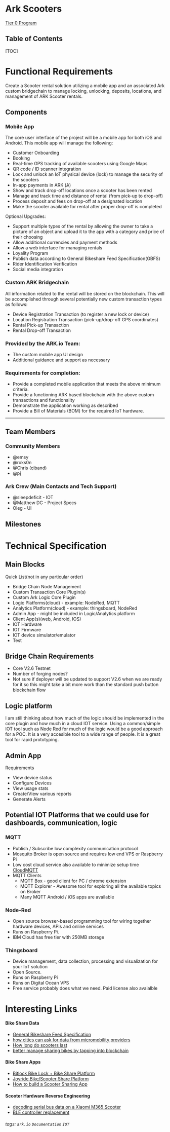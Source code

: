 
Ark Scooters
===
[Tier 0 Program](https://github.com/ArkEcosystem/tier-0-program/issues/12)


## Table of Contents

[TOC]

# Functional Requirements 
Create a Scooter rental solution utilizing a mobile app and an associated Ark custom bridgechain to manage locking, unlocking, deposits, locations, and management of ARK Scooter rentals.

## Components

### Mobile App
The core user interface of the project will be a mobile app for both iOS and Android. This mobile app will manage the following:
- Customer Onboarding
- Booking
- Real-time GPS tracking of available scooters using Google Maps
- QR code / ID scanner integration
- Lock and unlock an IoT physical device (lock) to manage the security of the scooters
- In-app payments in ARK (Ѧ)
- Show and track drop-off locations once a scooter has been rented
- Manage and track time and distance of rental (from pick-up to drop-off)
- Process deposit and fees on drop-off at a designated location
- Make the scooter available for rental after proper drop-off is completed

Optional Upgrades:
- Support multiple types of the rental by allowing the owner to take a picture of an object and upload it to the app with a category and price of their choosing
- Allow additional currencies and payment methods
- Allow a web interface for managing rentals
- Loyality Program
- Publish data according to General Bikeshare Feed Specification(GBFS)
- Rider Identification Verification
- Social media integration

### Custom ARK Bridgechain
All information related to the rental will be stored on the blockchain. This will be accomplished through several potentially new custom transaction types as follows:
- Device Registration Transaction (to register a new lock or device)
- Location Registration Transaction (pick-up/drop-off GPS coordinates)
- Rental Pick-up Transaction
- Rental Drop-off Transaction

### Provided by the ARK.io Team:
- The custom mobile app UI design
- Additional guidance and support as necessary

### Requirements for completion:
- Provide a completed mobile application that meets the above minimum criteria.
- Provide a functioning ARK based blockchain with the above custom transactions and functionality
- Demonstrate the application working as described
- Provide a Bill of Materials (BOM) for the required IoT hardware.

---

## Team Members
### Community Members
- @emsy
- @roks0n
- @Chris (ciband)
- @pj

### Ark Crew (Main Contacts and Tech Support)
- @sleepdeficit - IOT
- @Matthew DC - Project Specs
- Oleg - UI

## Milestones





# Technical Specification




## Main Blocks 
Quick List(not in any particular order)
- Bridge Chain Node Management
- Custom Transaction Core Plugin(s)
- Custom Ark Logic Core Plugin
- Logic Platforms(cloud) - example: NodeRed, MQTT
- Analytics Platform(cloud) - example: thingsboard, NodeRed
- Admin App - might be included in Logic/Analytics platform
- Client App(s)(web, Android, IOS)
- IOT Hardware
- IOT Firmware
- IOT device simulator/emulator
- Test




## Bridge Chain Requirements
- Core V2.6 Testnet
- Number of forging nodes?
- Not sure if deployer will be updated to support V2.6 when we are ready for it so this might take a bit more work than the standard push button blockchain flow


## Logic platform
I am still thinking about how much of the logic should be implemented in the core plugin and how much in a cloud IOT service. Using a common/simple IOT tool such as Node Red for much of the logic would be a good approach for a POC. It is a very accesible tool to a wide range of people. It is a great tool for rapid prototyping. 

## Admin App
Requirements
- View device status
- Configure Devices
- View usage stats
- Create/View various reports
- Generate Alerts


## Potential IOT Platforms that we could use for dashboards, communication, logic

### MQTT
- Publish / Subscribe low complexity communication protocol
- Mosquito Broker is open source and requires low end VPS or Raspberry Pi
- Low cost cloud service also available to minimize setup time [CloudMQTT](https://www.cloudmqtt.com/)
- MQTT Clients
    - MQTT Box - good client for PC / chrome extension
    - MQTT Explorer - Awesome tool for exploring all the available topics on Broker
    - Many MQTT Android / iOS apps are available

### Node-Red
- Open source browser-based programming tool for wiring together hardware devices, APIs and online services
- Runs on Raspberry Pi.
- IBM Cloud has free tier with 250MB storage

### Thingsboard
- Device management, data collection, processing and visualization for your IoT solution
- Open Source. 
- Runs on Raspberry Pi
- Runs on Digital Ocean VPS
- Free service probably does what we need. Paid license also avaialble





# Interesting Links 

#### Bike Share Data
- [General Bikeshare Feed Specification](https://github.com/NABSA/gbfs/blob/master/gbfs.md)
- [how cities can ask for data from micromobility providers](https://blog.remix.com/mds-gbfs-and-how-cities-can-ask-for-data-from-micromobility-providers-7957ca639f16)
- [How long do scooters last](https://qz.com/1561654/how-long-does-a-scooter-last-less-than-a-month-louisville-data-suggests/amp/)
- [better manage sharing bikes by tapping into blockchain](https://dailyfintech.com/2018/05/19/can-ofo-better-manages-their-sharing-bikes-by-tapping-into-blockchain/)

#### Bike Share Apps
- [Bitlock Bike Lock + Bike Share Platform](https://bitlock.co/bikeshare.html)
- [Joyride Bike/Scooter Share Platform](https://www.joyride.city/plans.html)
- [How to build a Scooter Sharing App](https://www.mobindustry.net/building-a-scooter-sharing-app-like-lime-nextbike-and-mobike/)

#### Scooter Hardware Reverse Engineering
- [decoding serial bus data on a Xiaomi M365 Scooter](https://gitlab.com/esp32m365/esp32_xiaomi_m365_display)
- [BLE controller replacement](https://github.com/camcamfresh/Xiaomi-M365-BLE-Controller-Replacement)


###### tags: `ark.io` `Documentation` `IOT`
